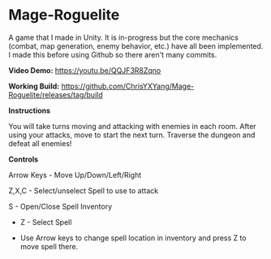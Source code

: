 # Mage-Roguelite
A game that I made in Unity. It is in-progress but the core mechanics (combat, map generation, enemy behavior, etc.) have all been implemented. I made this before using Github so there aren't many commits.

**Video Demo:** https://youtu.be/QQJF3R8Zqno

**Working Build:** https://github.com/ChrisYXYang/Mage-Roguelite/releases/tag/build

**Instructions**

You will take turns moving and attacking with enemies in each room. After using your attacks, move to start the next turn. Traverse the dungeon and defeat all enemies! 

**Controls**

Arrow Keys - Move Up/Down/Left/Right

Z,X,C - Select/unselect Spell to use to attack

S - Open/Close Spell Inventory

  - Z - Select Spell

  - Use Arrow keys to change spell location in inventory and press Z to move spell there.
